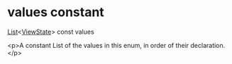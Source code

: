 


# values constant







[List](https:api.flutter.dev/flutter/dart-core/List-class.html)&lt;[ViewState](../../enums_enums/ViewState.md)\> const values
  




\<p\>A constant List of the values in this enum, in order of their declaration.\</p\>










